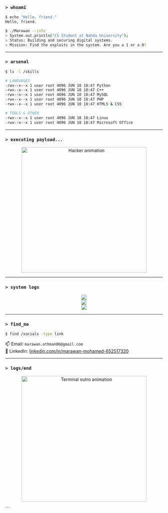 ### `> whoami`

```sh
$ echo "Hello, friend."
Hello, friend.

$ ./Marawan --info
> System.out.println("CS Student at Nahda University");
> Status: Building and securing digital systems.
> Mission: Find the exploits in the system. Are you a 1 or a 0?
```

---

### `> arsenal`

```sh
$ ls -l /skills

# LANGUAGES
-rwx--x--x 1 user root 4096 JUN 10 18:47 Python
-rwx--x--x 1 user root 4096 JUN 10 18:47 C++
-rwx--x--x 1 user root 4096 JUN 10 18:47 MySQL
-rwx--x--x 1 user root 4096 JUN 10 18:47 PHP
-rwx--x--x 1 user root 4096 JUN 10 18:47 HTML5 & CSS

# TOOLS & OTHER
-rwx--x--x 1 user root 4096 JUN 10 18:47 Linux
-rwx--x--x 1 user root 4096 JUN 10 18:47 Microsoft Office
```

---

### `> executing payload...`

<p align="center">
  <img src="https://media.giphy.com/media/xT9IgzoKnwFNmISR8I/giphy.gif" width="400" alt="Hacker animation"/>
</p>

---

### `> system logs`

<p align="center">
  <img src="https://github-readme-stats.vercel.app/api?username=Marawan6&show_icons=true&theme=radical" />
  <br/>
  <img src="https://github-readme-streak-stats.herokuapp.com/?user=Marawan6&theme=radical" />
  <br/>
  <img src="https://github-readme-stats.vercel.app/api/top-langs/?username=Marawan6&layout=compact&theme=radical" />
</p>

---

### `> find_me`

```sh
$ find /socials -type link
```

📫 Email: `marawan.othman06@gmail.com`  
🔗 LinkedIn: [linkedin.com/in/marawan-mohamed-652517320](https://linkedin.com/in/marawan-mohamed-652517320)

---

### `> logs/end`

<p align="center"> <img src="[https://i.imgur.com/oA7wN.jpg](https://64.media.tumblr.com/0c348e8631fe0f666a43023383e5a9c9/192dd139c28c6c27-4d/s540x810/73a736ce87da1190845dfb15bb7b281826c24c47.gifv)" width="400" alt="Terminal outro animation"/> </p> ```
